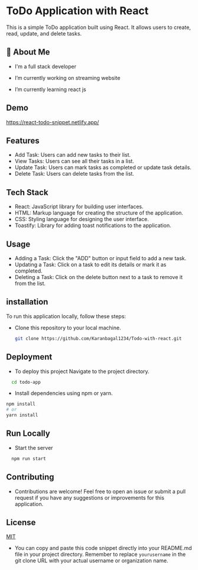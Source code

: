 # ToDo Application with React

This is a simple ToDo application built using React. It allows users to create, read, update, and delete tasks.
## 🚀 About Me
* I'm a full stack developer

* I’m currently working on streaming website

* I’m currently learning react js


## Demo

https://react-todo-snippet.netlify.app/

## Features

- Add Task: Users can add new tasks to their list.
- View Tasks: Users can see all their tasks in a list.
- Update Task: Users can mark tasks as completed or update task details.
- Delete Task: Users can delete tasks from the list.


## Tech Stack

- React: JavaScript library for building user interfaces.
- HTML: Markup language for creating the structure of the application.
- CSS: Styling language for designing the user interface.
- Toastify: Library for adding toast notifications to the application.
## Usage

- Adding a Task: Click the "ADD" button or input field to add a new task.
- Updating a Task: Click on a task to edit its details or mark it as completed.
- Deleting a Task: Click on the delete button next to a task to remove it from the list.

## installation

To run this application locally, follow these steps:

- Clone this repository to your local machine.

   ```bash
   git clone https://github.com/Karanbagal1234/Todo-with-react.git
## Deployment

- To deploy this project Navigate to the project directory.

```bash
  cd todo-app

```

- Install dependencies using npm or yarn.

```bash
npm install
# or
yarn install
```
## Run Locally

- Start the server

```bash
  npm run start
```


## Contributing

- Contributions are welcome! Feel free to open an issue or submit a pull request if you have any suggestions or improvements for this application.


## License

[MIT](https://choosealicense.com/licenses/mit/)


- You can copy and paste this code snippet directly into your README.md file in your project directory. Remember to replace `yourusername` in the git clone URL with your actual username or organization name.
